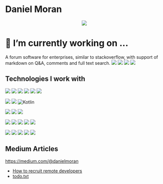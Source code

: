 
# Daniel Moran 

<p align="center">

<img align="center" src="https://github-readme-stats.vercel.app/api/top-langs/?username=cunla&layout=compact&theme=radical">
</p>

# 🔭 I’m currently working on ...
A forum software for enterprises, similar to stackoverflow, with support of markdown on Q&A, comments and full text search.
![](https://github-readme-stats.vercel.app/api/pin/?username=dsoftwareinc&repo=fakeredis-py&theme=radical)
![](https://github-readme-stats.vercel.app/api/pin/?username=dsoftwareinc&repo=django-rq-scheduler&theme=radical)
![](https://github-readme-stats.vercel.app/api/pin/?username=dsoftwareinc&repo=github-actions-tab&theme=radical)
![](https://github-readme-stats.vercel.app/api/pin/?username=dsoftwareinc&repo=wiwik-issues&theme=radical)

## Technologies I work with
![](https://img.shields.io/badge/python-%2314354C.svg?style=for-the-badge&logo=python&logoColor=white) ![](https://img.shields.io/badge/django-%23092E20.svg?style=for-the-badge&logo=django&logoColor=white) ![](https://img.shields.io/badge/DJANGO-REST-ff1709?style=for-the-badge&logo=django&logoColor=white&color=ff1709&labelColor=gray) ![](https://img.shields.io/badge/flask-%23000.svg?style=for-the-badge&logo=flask&logoColor=white) ![](https://img.shields.io/badge/pandas-%23150458.svg?style=for-the-badge&logo=pandas&logoColor=white)  ![](https://img.shields.io/badge/numpy-%23013243.svg?style=for-the-badge&logo=numpy&logoColor=white)

![](https://img.shields.io/badge/java-%23ED8B00.svg?style=for-the-badge&logo=java&logoColor=white) 
![](https://img.shields.io/badge/spring-boot.svg?style=for-the-badge&logo=spring&logoColor=white)
![Kotlin](https://img.shields.io/badge/kotlin-%230095D5.svg?style=for-the-badge&logo=kotlin&logoColor=white)

![](https://img.shields.io/badge/typescript-%23007ACC.svg?style=for-the-badge&logo=typescript&logoColor=white) ![](https://img.shields.io/badge/angular-%23DD0031.svg?style=for-the-badge&logo=angular&logoColor=white) ![](https://img.shields.io/badge/jquery-%230769AD.svg?style=for-the-badge&logo=jquery&logoColor=white)

![](https://img.shields.io/badge/postgres-%23316192.svg?style=for-the-badge&logo=postgresql&logoColor=white) ![](https://img.shields.io/badge/mysql-%2300f.svg?style=for-the-badge&logo=mysql&logoColor=white) ![](https://img.shields.io/badge/redis-%23DD0031.svg?style=for-the-badge&logo=redis&logoColor=white) ![](https://img.shields.io/badge/MongoDB-%234ea94b.svg?style=for-the-badge&logo=mongodb&logoColor=white) ![](https://img.shields.io/badge/-ElasticSearch-005571?style=for-the-badge&logo=elasticsearch)

![](https://img.shields.io/badge/firebase-%23039BE5.svg?style=for-the-badge&logo=firebase) ![](https://img.shields.io/badge/AWS-%23FF9900.svg?style=for-the-badge&logo=amazon-aws&logoColor=white)
![](https://img.shields.io/badge/githubactions-%232671E5.svg?style=for-the-badge&logo=githubactions&logoColor=white) ![](https://img.shields.io/badge/kubernetes-%23326ce5.svg?style=for-the-badge&logo=kubernetes&logoColor=white) ![](https://img.shields.io/badge/docker-%230db7ed.svg?style=for-the-badge&logo=docker&logoColor=white)

## Medium Articles 
https://medium.com/@danielmoran

* [How to recruit remote developers](https://danielmoran.medium.com/how-to-recruit-remote-developers-fe2b3da254e8)
* [todo.txt](https://danielmoran.medium.com/todo-txt-37f008dfec9a)



<!--
**cunla/cunla** is a ✨ _special_ ✨ repository because its `README.md` (this file) appears on your GitHub profile.

Here are some ideas to get you started:


- 🌱 I’m currently learning ...
- 👯 I’m looking to collaborate on ...
- 🤔 I’m looking for help with ...
- 💬 Ask me about ...
- 📫 How to reach me: ...
- 😄 Pronouns: ...
- ⚡ Fun fact: ...
-->

